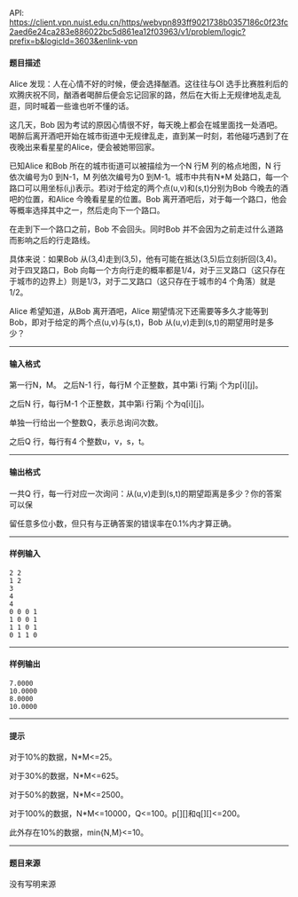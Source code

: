 API: https://client.vpn.nuist.edu.cn/https/webvpn893ff9021738b0357186c0f23fc2aed6e24ca283e886022bc5d861ea12f03963/v1/problem/logic?prefix=b&logicId=3603&enlink-vpn

#### 题目描述

Alice 发现：人在心情不好的时候，便会选择酗酒。这往往与OI 选手比赛胜利后的欢腾庆祝不同，酗酒者喝醉后便会忘记回家的路，然后在大街上无规律地乱走乱逛，同时喊着一些谁也听不懂的话。 

这几天，Bob 因为考试的原因心情很不好，每天晚上都会在城里面找一处酒吧。喝醉后离开酒吧开始在城市街道中无规律乱走，直到某一时刻，若他碰巧遇到了在夜晚出来看星星的Alice，便会被她带回家。 

已知Alice 和Bob 所在的城市街道可以被描绘为一个N 行M 列的格点地图，N 行依次编号为0 到N-1，M 列依次编号为0 到M-1。城市中共有N\*M 处路口，每一个路口可以用坐标(i,j)表示。若i对于给定的两个点(u,v)和(s,t)分别为Bob 今晚去的酒吧的位置，和Alice 今晚看星星的位置。Bob 离开酒吧后，对于每一个路口，他会等概率选择其中之一，然后走向下一个路口。 

在走到下一个路口之前，Bob 不会回头。同时Bob 并不会因为之前走过什么道路而影响之后的行走路线。 

具体来说：如果Bob 从(3,4)走到(3,5)，他有可能在抵达(3,5)后立刻折回(3,4)。对于四叉路口，Bob 向每一个方向行走的概率都是1/4，对于三叉路口（这只存在于城市的边界上）则是1/3，对于二叉路口（这只存在于城市的4 个角落）就是1/2。 

Alice 希望知道，从Bob 离开酒吧，Alice 期望情况下还需要等多久才能等到Bob，即对于给定的两个点(u,v)与(s,t)，Bob 从(u,v)走到(s,t)的期望用时是多少？ 

---

#### 输入格式

第一行N，M。 之后N-1 行，每行M 个正整数，其中第i 行第j 个为p\[i\]\[j\]。 

之后N 行，每行M-1 个正整数，其中第i 行第j 个为q\[i\]\[j\]。 

单独一行给出一个整数Q，表示总询问次数。 

之后Q 行，每行有4 个整数u，v，s，t。

---

#### 输出格式

一共Q 行，每一行对应一次询问：从(u,v)走到(s,t)的期望距离是多少？你的答案可以保 

留任意多位小数，但只有与正确答案的错误率在0.1%内才算正确。

---

#### 样例输入
```
2 2
1 2
3
4
4
0 0 0 1
1 0 0 1
1 1 0 1
0 1 1 0
```

---

#### 样例输出
```
7.0000
10.0000
8.0000
10.0000
```

---

#### 提示

对于10%的数据，N\*M<=25。 

对于30%的数据，N\*M<=625。 

对于50%的数据，N\*M<=2500。 

对于100%的数据，N\*M<=10000，Q<=100。p\[\]\[\]和q\[\]\[\]<=200。 

此外存在10%的数据，min{N,M}<=10。 

---

#### 题目来源

没有写明来源